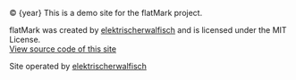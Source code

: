 © {year} This is a demo site for the flatMark project.  
  
flatMark was created by [elektrischerwalfisch](/https://www.elektrischerwalfisch.de) and is licensed under the MIT License.  
[View source code of this site](https://github.com/elektrischerwalfisch/flatmark)  

Site operated by [elektrischerwalfisch](/de/impressum)